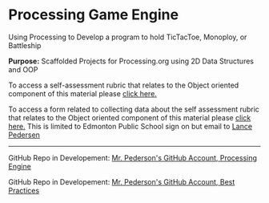 # Processing Game Engine
Using Processing to Develop a program to hold TicTacToe, Monoploy, or Battleship

**Purpose:** Scaffolded Projects for Processing.org using 2D Data Structures and OOP

To access a self-assessment rubric that relates to the Object oriented component of this material please [click here.]( https://docs.google.com/document/d/1Kj4b-B-NMkSBH66kbJZorhp-MEvTGybxJxiRs1b4vaY/edit?usp=sharing)

To access a form related to collecting data about the self assessment rubric that relates to the Object oriented component of this material please [click here.]( https://goo.gl/forms/FQBIj37IU9oYzpdk1) This is limited to Edmonton Public School sign on but email to [Lance Pedersen](mailto:lance.pedersen@epsb.ca?Subject=OOP%20Assessment) 


---

GitHub Repo in Developement: <a href="https://github.com/pedersenld/dev-outreach-processing-engine">Mr. Pederson's GitHub Account, Processing Engine</a>

GitHub Repo in Developement: <a href="https://github.com/pedersenld/dev-outreach-best--practices">Mr. Pederson's GitHub Account, Best Practices</a>

